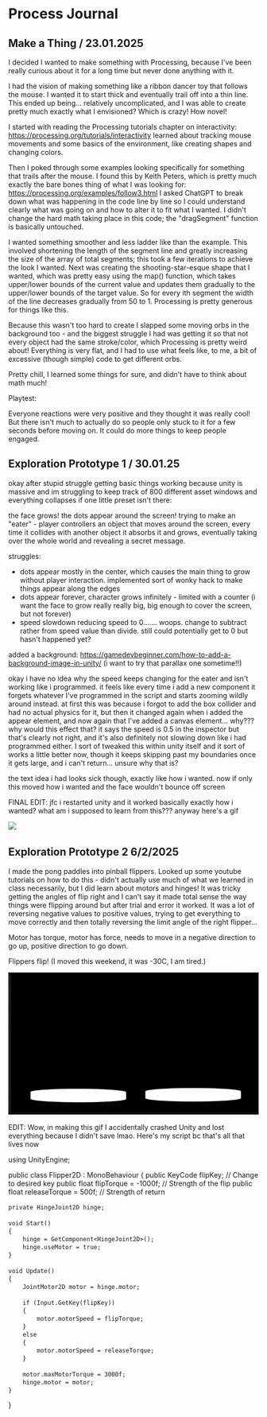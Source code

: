 ﻿# Process Journal

## Make a Thing / 23.01.2025

I decided I wanted to make something with Processing, because I've been really curious about it for a long time but never done anything with it.

I had the vision of making something like a ribbon dancer toy that follows the mouse.  I wanted it to start thick and eventually trail off into a thin line. This ended up being... relatively uncomplicated, and I was able to create pretty much exactly what I envisioned? Which is crazy! How novel!

I started with reading the Processing tutorials chapter on interactivity: https://processing.org/tutorials/interactivity learned about tracking mouse movements and some basics of the environment, like creating shapes and changing colors.

Then I poked through some examples looking specifically for something that trails after the mouse. I found this by Keith Peters, which is pretty much exactly the bare bones thing of what I was looking for: https://processing.org/examples/follow3.html I asked ChatGPT to break down what was happening in the code line by line so I could understand clearly what was going on and how to alter it to fit what I wanted. I didn't change the hard math taking place in this code; the "dragSegment" function is basically untouched.

I wanted something smoother and less ladder like than the example. This involved shortening the length of the segment line and greatly increasing the size of the array of total segments; this took a few iterations to achieve the look I wanted. Next was creating the shooting-star-esque shape that I wanted, which was pretty easy using the map() function, which takes upper/lower bounds of the current value and updates them gradually to the upper/lower bounds of the target value. So for every ith segment the width of the line decreases gradually from 50 to 1. Processing is pretty generous for things like this.

Because this wasn't too hard to create I slapped some moving orbs in the background too - and the biggest struggle I had was getting it so that not every object had the same stroke/color, which Processing is pretty weird about! Everything is very flat, and I had to use what feels like, to me, a bit of excessive (though simple) code to get different orbs.

Pretty chill, I learned some things for sure, and didn't have to think about math much!

Playtest:

Everyone reactions were very positive and they thought it was really cool! But there isn't much to actually do so people only stuck to it for a few seconds before moving on. It could do more things to keep people engaged. 

## Exploration Prototype 1 / 30.01.25
okay after stupid struggle getting basic things working because unity is massive and im struggling to keep track of 800 different asset windows and everything collapses if one little preset isn't there:

the face grows! the dots appear around the screen! trying to make an "eater" - player controllers an object that moves around the screen, every time it collides with another object it absorbs it and grows, eventually taking over the whole world and revealing a secret message. 

struggles:
- dots appear mostly in the center, which causes the main thing to grow without player interaction. implemented sort of wonky hack to make things appear along the edges
- dots appear forever, character grows infinitely - limited with a counter (i want the face to grow really really big, big enough to cover the screen, but not forever)
- speed slowdown reducing speed to 0....... woops. change to subtract rather from speed value than divide. still could potentially get to 0 but hasn't happened yet?

added a background: https://gamedevbeginner.com/how-to-add-a-background-image-in-unity/ (i want to try that parallax one sometime!!)

okay i have no idea why the speed keeps changing for the eater and isn't working like i programmed. it feels like every time i add a new component it forgets whatever I've programmed in the script and starts zooming wildly around instead. at first this was because i forgot to add the box collider and had no actual physics for it, but then it changed again when i added the appear element, and now again that I've added a canvas element... why??? why would this effect that? it says the speed is 0.5 in the inspector but that's clearly not right, and it's also definitely not slowing down like i had programmed either. I sort of tweaked this within unity itself and it sort of works a little better now, though it keeps skipping past my boundaries once it gets large, and i can't return... unsure why that is?

the text idea i had looks sick though, exactly like how i wanted. now if only this moved how i wanted and the face wouldn't bounce off screen 

FINAL EDIT: jfc i restarted unity and it worked basically exactly how i wanted? what am i supposed to learn from this??? anyway here's a gif

![](https://github.com/beaflowers/CART-315/blob/main/Gifs/eatheworld.gif)

## Exploration Prototype 2 6/2/2025

I made the pong paddles into pinball flippers. Looked up some youtube tutorials on how to do this - didn't actually use much of what we learned in class necessarily, but I did learn about motors and hinges! It was tricky getting the angles of flip right and I can't say it made total sense the way things were flipping around but after trial and error it worked. It was a lot of reversing negative values to positive values, trying to get everything to move correctly and then totally reversing the limit angle of the right flipper... 

Motor has torque, motor has force, needs to move in a negative direction to go up, positive direction to go down.

Flippers flip! (I moved this weekend, it was -30C, I am tired.)

![](https://github.com/beaflowers/CART-315/blob/main/Gifs/pawngpinball.gif)

EDIT: Wow, in making this gif I accidentally crashed Unity and lost everything because I didn't save lmao. Here's my script bc that's all that lives now

using UnityEngine;

public class Flipper2D : MonoBehaviour
{
    public KeyCode flipKey; // Change to desired key
    public float flipTorque = -1000f; // Strength of the flip
    public float releaseTorque = 500f; // Strength of return

    private HingeJoint2D hinge;

    void Start()
    {
        hinge = GetComponent<HingeJoint2D>();
        hinge.useMotor = true;
    }

    void Update()
    {
        JointMotor2D motor = hinge.motor;

        if (Input.GetKey(flipKey))
        {
            motor.motorSpeed = flipTorque;
        }
        else
        {
            motor.motorSpeed = releaseTorque;
        }

        motor.maxMotorTorque = 3000f;
        hinge.motor = motor;
    }
}








